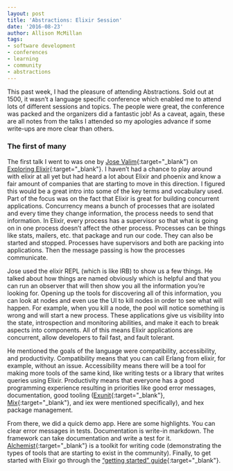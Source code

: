 ```yaml
---
layout: post
title: 'Abstractions: Elixir Session'
date: '2016-08-23'
author: Allison McMillan
tags:
- software development
- conferences
- learning
- community
- abstractions
---
```


This past week, I had the pleasure of attending Abstractions. Sold out at 1500, it wasn’t a language specific conference which enabled me to attend lots of different sessions and topics. The people were great, the conference was packed and the organizers did a fantastic job! As a caveat, again, these are all notes from the talks I attended so my apologies advance if some write-ups are more clear than others.

### The first of many


The first talk I went to was one by [Jose Valim](https://twitter.com/josevalim?lang=en){:target="_blank"} on [Exploring Elixir](http://elixir-lang.org/){:target="_blank"}. I haven’t had a chance to play around with elixir at all yet but had heard a lot about Elixir and phoenix and know a fair amount of companies that are starting to move in this direction. I figured this would be a great intro into some of the key terms and vocabulary used. Part of the focus was on the fact that Elixir is great for building concurrent applications. Concurrency means a bunch of processes that are isolated and every time they change information, the process needs to send that information. In Elixir, every process has a supervisor so that what is going on in one process doesn’t affect the other process. Processes can be things like stats, mailers, etc. that package and run our code. They can also be started and stopped. Processes have supervisors and both are packing into applications. Then the message passing is how the processes communicate.

Jose used the elixir REPL (which is like IRB) to show us a few things. He talked about how things are named obviously which is helpful and that you can run an observer that will then show you all the information you’re looking for. Opening up the tools for discovering all of this information, you can look at nodes and even use the UI to kill nodes in order to see what will happen. For example, when you kill a node, the pool will notice something is wrong and will start a new process. These applications give us visibility into the state, introspection and monitoring abilities, and make it each to break aspects into components. All of this means Elixir applications are concurrent, allow developers to fail fast, and fault tolerant.

He mentioned the goals of the language were compatibility, accessibility, and productivity. Compatibility means that you can call Erlang from elixir, for example, without an issue. Accessibility means there will be a tool for making more tools of the same kind, like writing tests or a library that writes queries using Elixir. Productivity means that everyone has a good programming experience resulting in priorities like good error messages, documentation, good tooling ([Exunit](http://elixir-lang.org/docs/stable/ex_unit/ExUnit.html){:target="_blank"}, [Mix](http://elixir-lang.org/getting-started/mix-otp/introduction-to-mix.html){:target="_blank"}, and iex were mentioned specifically), and hex package management.

From there, we did a quick demo app. Here are some highlights. You can clear error messages in tests. Documentation is write-in markdown. The framework can take documentation and write a test for it. [Alchemist]( http://www.alchemist-elixir.org/){:target="_blank"} is a toolkit for writing code (demonstrating the types of tools that are starting to exist in the community). Finally, to get started with Elixir go through the [“getting started” guide](http://elixir-lang.org/getting-started/introduction.html){:target="_blank"}.


